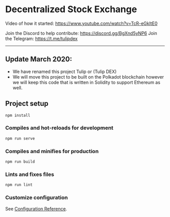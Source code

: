 # Decentralized Stock Exchange

Video of how it started: https://www.youtube.com/watch?v=TcR-eGkItE0

Join the Discord to help contribute: https://discord.gg/BgXnd5yNP6
Join the Telegram: https://t.me/tulipdex

---
## Update March 2020:
 - We have renamed this project Tulip or (Tulip DEX)
 - We will move this project to be built on the Polkadot blockchain however we will keep this code that is written in Solidity to support Ethereum as well. 

## Project setup
```
npm install
```

### Compiles and hot-reloads for development
```
npm run serve
```

### Compiles and minifies for production
```
npm run build
```

### Lints and fixes files
```
npm run lint
```

### Customize configuration
See [Configuration Reference](https://cli.vuejs.org/config/).
